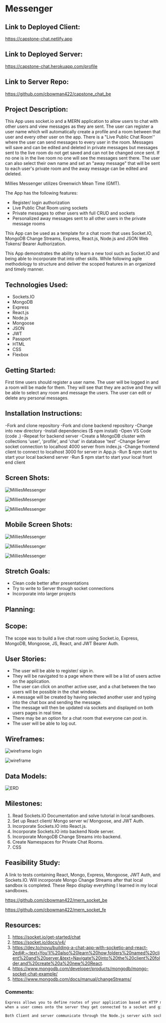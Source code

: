 # Messenger

## Link to Deployed Client:
https://capstone-chat.netlify.app

## Link to Deployed Server:
https://capstone-chat.herokuapp.com/profile

## Link to Server Repo:
https://github.com/cbowman422/capstone_chat_be

## Project Description:

This App uses socket.io and a MERN application to allow users to chat with other users and view messages as they are sent. The user can register a user name which will automatically create a profile and a room between that user and every other user on the app. There is a "Live Public Chat Room'' where the user can send messages to every user in the room. Messages will save and can be edited and deleted in private messages but messages sent to the live room do not get saved and can not be changed once sent. If no one is in the live room no one will see the messages sent there. The user can also select their own name and set an "away message" that will be sent to each user's private room and the away message can be edited and deleted. 

Millies Messenger utilizes Greenwich Mean Time (GMT).

The App has the following features:
- Register/ login authorization
- Live Public Chat Room using sockets
- Private messages to other users with full CRUD and sockets
- Personalized away messages sent to all other users in the private message rooms

This App can be used as a template for a chat room that uses Socket.IO, MongoDB Change Streams, Express, React.js, Node.js and JSON Web Tokens/ Bearer Authorization. 

This App demonstrates the ability to learn a new tool such as Socket.IO and being able to incorporate that into other skills. While following agile methodology to structure and deliver the scoped features in an organized and timely manner.

## Technologies Used:

- Sockets.IO
- MongoDB
- Express
- React.js
- Node.js
- Mongoose
- JSON
- JWT
- Passport
- HTML
- CSS
- Flexbox

## Getting Started:

First time users should register a user name. The user will be logged in and a room will be made for them. They will see that they are active and they will be able to select any room and message the users. The user can edit or delete any personal messages.

## Installation Instructions:

-Fork and clone repository
-Fork and clone backend repository
-Change into new directory
-Install dependencies ($ npm install)
-Open VS Code (code .)
-Repeat for backend server
-Create a MongoDB cluster with collections 'user', 'profile', and 'chat' in database 'test'
-Change Server socket connection to localhost 4000 server from index.js
-Change frontend client to connect to localhost 3000 for server in App.js
-Run $ npm start to start your local backend server
-Run $ npm start to start your local front end client

## Screen Shots:

![MilliesMessenger](https://imgur.com/4Aln9aO.jpg)

![MilliesMessenger](https://imgur.com/sJvm2cN.jpg)

![MilliesMessenger](https://imgur.com/JBFwE3t.jpg)

## Mobile Screen Shots:

![MilliesMessenger](https://imgur.com/QDgfXWS.jpg)

![MilliesMessenger](https://imgur.com/FpGoVhA.jpg)

![MilliesMessenger](https://imgur.com/qYJXVrK.jpg)

## Stretch Goals:

- Clean code better after presentations
- Try to write to Server through socket connections
- Incorporate into larger projects

## Planning:

## Scope: 

The scope was to build a live chat room using Socket.io, Express, MongoDB, Mongoose, JS, React, and JWT Bearer Auth. 

## User Stories: 

- The user will be able to register/ sign in.
- They will be navigated to a page where there will be a list of users active on the application.
- The user can click on another active user, and a chat between the two users will be possible in the chat window.
- A message will be created by having selected another user and typing into the chat box and sending the message.
- The message will then be updated via sockets and displayed on both users pages in real time.
- There may be an option for a chat room that everyone can post in.
- The user will be able to log out.

## Wireframes:

![wireframe login](https://imgur.com/d1X8i50.jpg)

![wireframe](https://imgur.com/SRlwaLU.jpg)

## Data Models:

![ERD](https://imgur.com/glg98eH.jpg)

## Milestones:

1. Read Sockets.IO Documentation and solve tutorial in local sandboxes.
2. Set up React client/ Mongo server w/ Mongoose, and JWT Auth. 
3. Incorporate Sockets.IO into React.js.
4. Incorporate Sockets.IO into backend Node server.
5. Incorporate MongoDB Change Streams into backend. 
6. Create Namespaces for Private Chat Rooms.
7.  CSS

## Feasibility Study:

A link to tests containing React, Mongo, Express, Mongoose, JWT Auth, and Sockets.IO. Will incorporate Mongo Change Streams after that local sandbox is completed.
These Repo display everything I learned in my local sandboxes.

https://github.com/cbowman422/mern_socket_be

https://github.com/cbowman422/mern_socket_fe

## Resources:

1. https://socket.io/get-started/chat
2. https://socket.io/docs/v4/
3. https://dev.to/novu/building-a-chat-app-with-socketio-and-react-2edj#:~:text=You'll%20also%20learn%20how,folders%20named%20client%20and%20server.&text=Navigate%20into%20the%20client%20folder,and%20create%20a%20new%20React.
4. https://www.mongodb.com/developer/products/mongodb/mongo-socket-chat-example/
5. https://www.mongodb.com/docs/manual/changeStreams/

### Comments:

```bash
Express allows you to define routes of your application based on HTTP methods and URLs. http event listener for connecting to port. on the server instance we bind to socket 'connection' event and provide socket as argument 
when a user comes onto the server they get connected to a socket and given a socket id and information.

Both Client and server communicate through the Node.js server with sockets. so messages need to be sent to the node server on both sides.
```
